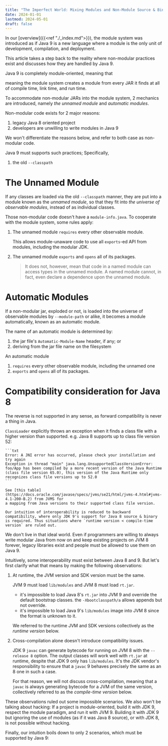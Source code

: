 ```yaml
---
title: "The Imperfect World: Mixing Modules and Non-Module Source & Binary in Java 9"
date: 2024-01-01
lastmod: 2024-05-01
draft: false
---
```


In our [overview]({{<ref "./_index.md">}}), the module system was introduced as if Java 9
is a new language where a module is the only unit of development, compilation, and deployment.

This article takes a step back to the reality where non-modular practices exist and discusses how they are handled by Java 9.

Java 9 is completely module-oriented, meaning that 

meaning the module system creates a module from every JAR it finds
at all of compile time, link time, and run time. 


To accommodate non-modular JARs into the module system,
2 mechanics are introduced, namely *the unnamed module* and *automatic modules*.

Non-modular code exists for 2 major reasons:
1. legacy Java 8 oriented project
2. developers are unwilling to write modules in Java 9

We won't differentiate the reasons below, and refer to both case as non-modular code.

Java 9 must supports such practices; Specifically,
1. the old `--classpath` 



The Unnamed Module
============

If any classes are loaded via the old `--classpath` manner, they are put into a module known as the *unnamed module*, so that
they fit into *the universe of observable modules*, instead of as individual classes.

Those non-modular code doesn't have a `module-info.java`.
To cooperate with the module system, some rules apply:

1. The unnamed module `requires` every other observable module.

    This allows module-unaware code to use all `exports`-ed API from modules, including the modular JDK.

2. The unnamed module `exports` and `opens` all of its packages.

    > It does not, however, mean that code in a named module can access types in the unnamed module.
    > A named module cannot, in fact, even declare a dependence upon the unnamed module.

    

Automatic Modules
=============

If a non-modular jar, exploded or not, is loaded into the universe of observable modules by `--module-path` or alike,
it becomes a module automatically, known as an automatic module.

The name of an automatic module is determined by:
1. the jar file's `Automatic-Module-Name` header, if any; or
2. deriving from the jar file name on the filesystem

An automatic module
1. `requires` every other observable module, including the unnamed one
2. `exports` and `opens` all of its packages.




Compatibility consideration for Java 8
=============



The reverse is not supported in any sense, as forward compatibility is never a thing in Java.

 `ClassLoader` explicitly throws an exception when it finds a class file with a higher version than supported.
    e.g. Java 8 supports up to class file version 52:
    
    ```txt
    Error: A JNI error has occurred, please check your installation and try again
    Exception in thread "main" java.lang.UnsupportedClassVersionError: foo/App has been compiled by a more recent version of the Java Runtime (class file version 65.0), this version of the Java Runtime only recognizes class file versions up to 52.0
    ```

    See [this table](https://docs.oracle.com/javase/specs/jvms/se21/html/jvms-4.html#jvms-4.1-200-B.2) from JVMS for 
    a mapping from Java versions to their supported class file version.

    Our intuition of interoperability is reduced to backward compatibility, where only JDK 9's support for Java 8 source & binary
    is required. Thus situations where `runtime version < compile-time version` are ruled out.











































We don't live in that ideal world.
Even if programmers are willing to always write modular Java from now on and keep existing projects on JVM 8 forever,
legacy libraries exist and people must be allowed to use them on Java 9.

Intuitively, some interoperability must exist between Java 8 and 9.
But let's first clarify what that means by making the following observations:

1. At runtime, the JVM version and SDK version must be the same.

    JVM 9 must load `lib/modules` and JVM 8 must load `rt.jar`.

    - it's impossible to load Java 8's `rt.jar` into JVM 9 and override the default bootstrap classes.
        the `-Xbootclasspath/a` allows appends but not override.
    - it's impossible to load Java 9's `lib/modules` image into JVM 8 since the format is unknown to it.

    We referred to the runtime JVM and SDK versions collectively as the *runtime version* below.

2. Cross-compilation alone doesn't introduce compatibility issues.

    JDK 9 `javac` can generate bytecode for running on JVM 8 with the `--release 8` option.
    The output classes will work well with `rt.jar` at runtime, despite that JDK 9 only has `lib/modules`.
    It's the JDK vendor's responsibility to ensure that a `javac` 9 behaves precisely the same as an 8 one in such a case.
    
    For that reason, we will not discuss cross-compilation, meaning that
    a `javac` is always generating bytecode for a JVM of the same version, collectively referred to
    as the *compile-time version* below.


These observations ruled out some impossible scenarios. We also won't be talking about hacking:
If a project is module-oriented, build it with JDK 9, respect the module paradigm, and run it with JVM 9.
Building it with JDK 9 but ignoring the use of modules (as if it was Java 8 source), or with JDK 8,
is not possible without hacking.

Finally, our intuition boils down to only 2 scenarios, which must be supported by Java 9:

